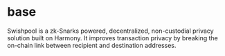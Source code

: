 # base
Swishpool is a zk-Snarks powered, decentralized, non-custodial privacy solution built on Harmony. It improves transaction privacy by breaking the on-chain link between recipient and destination addresses. 

